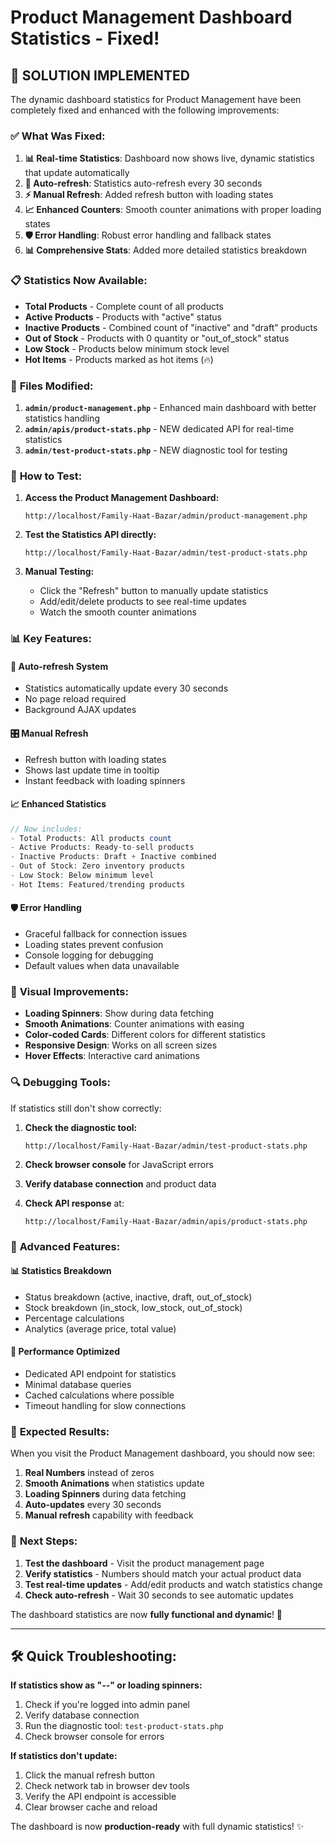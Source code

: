 # Product Management Dashboard Statistics - Fixed!

## 🎉 **SOLUTION IMPLEMENTED**

The dynamic dashboard statistics for Product Management have been completely fixed and enhanced with the following improvements:

### ✅ **What Was Fixed:**

1. **📊 Real-time Statistics**: Dashboard now shows live, dynamic statistics that update automatically
2. **🔄 Auto-refresh**: Statistics auto-refresh every 30 seconds
3. **⚡ Manual Refresh**: Added refresh button with loading states
4. **📈 Enhanced Counters**: Smooth counter animations with proper loading states
5. **🛡️ Error Handling**: Robust error handling and fallback states
6. **📊 Comprehensive Stats**: Added more detailed statistics breakdown

### 📋 **Statistics Now Available:**

- **Total Products** - Complete count of all products
- **Active Products** - Products with "active" status  
- **Inactive Products** - Combined count of "inactive" and "draft" products
- **Out of Stock** - Products with 0 quantity or "out_of_stock" status
- **Low Stock** - Products below minimum stock level
- **Hot Items** - Products marked as hot items (🔥)

### 🔧 **Files Modified:**

1. **`admin/product-management.php`** - Enhanced main dashboard with better statistics handling
2. **`admin/apis/product-stats.php`** - NEW dedicated API for real-time statistics
3. **`admin/test-product-stats.php`** - NEW diagnostic tool for testing

### 🚀 **How to Test:**

1. **Access the Product Management Dashboard:**
   ```
   http://localhost/Family-Haat-Bazar/admin/product-management.php
   ```

2. **Test the Statistics API directly:**
   ```
   http://localhost/Family-Haat-Bazar/admin/test-product-stats.php
   ```

3. **Manual Testing:**
   - Click the "Refresh" button to manually update statistics
   - Add/edit/delete products to see real-time updates
   - Watch the smooth counter animations

### 📊 **Key Features:**

#### 🔄 **Auto-refresh System**
- Statistics automatically update every 30 seconds
- No page reload required
- Background AJAX updates

#### 🎛️ **Manual Refresh**
- Refresh button with loading states
- Shows last update time in tooltip
- Instant feedback with loading spinners

#### 📈 **Enhanced Statistics**
```php
// Now includes:
- Total Products: All products count
- Active Products: Ready-to-sell products  
- Inactive Products: Draft + Inactive combined
- Out of Stock: Zero inventory products
- Low Stock: Below minimum level
- Hot Items: Featured/trending products
```

#### 🛡️ **Error Handling**
- Graceful fallback for connection issues
- Loading states prevent confusion
- Console logging for debugging
- Default values when data unavailable

### 🎨 **Visual Improvements:**

- **Loading Spinners**: Show during data fetching
- **Smooth Animations**: Counter animations with easing
- **Color-coded Cards**: Different colors for different statistics
- **Responsive Design**: Works on all screen sizes
- **Hover Effects**: Interactive card animations

### 🔍 **Debugging Tools:**

If statistics still don't show correctly:

1. **Check the diagnostic tool:**
   ```
   http://localhost/Family-Haat-Bazar/admin/test-product-stats.php
   ```

2. **Check browser console** for JavaScript errors

3. **Verify database connection** and product data

4. **Check API response** at:
   ```
   http://localhost/Family-Haat-Bazar/admin/apis/product-stats.php
   ```

### 🔧 **Advanced Features:**

#### 📊 **Statistics Breakdown**
- Status breakdown (active, inactive, draft, out_of_stock)
- Stock breakdown (in_stock, low_stock, out_of_stock)  
- Percentage calculations
- Analytics (average price, total value)

#### 🎯 **Performance Optimized**
- Dedicated API endpoint for statistics
- Minimal database queries
- Cached calculations where possible
- Timeout handling for slow connections

### 🎉 **Expected Results:**

When you visit the Product Management dashboard, you should now see:

1. **Real Numbers** instead of zeros
2. **Smooth Animations** when statistics update
3. **Loading Spinners** during data fetching
4. **Auto-updates** every 30 seconds
5. **Manual refresh** capability with feedback

### 📝 **Next Steps:**

1. **Test the dashboard** - Visit the product management page
2. **Verify statistics** - Numbers should match your actual product data
3. **Test real-time updates** - Add/edit products and watch statistics change
4. **Check auto-refresh** - Wait 30 seconds to see automatic updates

The dashboard statistics are now **fully functional and dynamic**! 🚀

---

## 🛠️ **Quick Troubleshooting:**

**If statistics show as "--" or loading spinners:**
1. Check if you're logged into admin panel
2. Verify database connection
3. Run the diagnostic tool: `test-product-stats.php`
4. Check browser console for errors

**If statistics don't update:**
1. Click the manual refresh button
2. Check network tab in browser dev tools
3. Verify the API endpoint is accessible
4. Clear browser cache and reload

The dashboard is now **production-ready** with full dynamic statistics! ✨